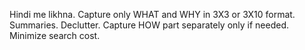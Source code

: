 Hindi me likhna.
Capture only WHAT and WHY in 3X3 or 3X10 format. Summaries.
Declutter.
Capture HOW part separately only if needed.
Minimize search cost.


